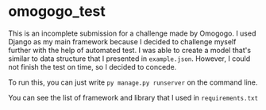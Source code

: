 # omogogo_test

This is an incomplete submission for a challenge made by Omogogo. I used Django as my main framework because I decided to challenge myself further with the help of automated test. I was able to create a model that's similar to data structure that I presented in `example.json`. However, I could not finish the test on time, so I decided to concede.

To run this, you can just write `py manage.py runserver` on the command line.

You can see the list of framework and library that I used in `requirements.txt`
